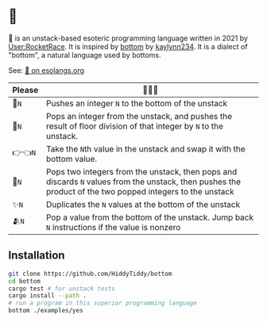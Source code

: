 # 🥺

🥺 is an unstack-based esoteric programming language written in 2021 by [User:RocketRace](https://esolangs.org/wiki/User:RocketRace).
It is inspired by [bottom](https://github.com/kaylynn234/bottom) by [kaylynn234](https://github.com/kaylynn234).
It is a dialect of "bottom", a natural language used by bottoms.

See: [🥺 on esolangs.org](https://esolangs.org/wiki/%F0%9F%A5%BA)

|    Please  |  🥺🥺🥺                                                                                                                                                           |
| -------    | ------                                                                                                                                                            |
|     🥺`N`    | Pushes an integer `N` to the bottom of the unstack                                                                                                                |
|     💖`N`    | Pops an integer from the unstack, and pushes the result of floor division of that integer by `N` to the unstack.                                                  |
|     👉👈`N`  | Take the `N`th value in the unstack and swap it with the bottom value.                                                                                            |
|     💓`N`    | Pops two integers from the unstack, then pops and discards `N` values from the unstack, then pushes the product of the two popped integers to the unstack         |
|     ✨`N`    | Duplicates the `N` values at the bottom of the unstack                                                                                                            |
|    🫂`N`     | Pop a value from the bottom of the unstack. Jump back `N` instructions if the value is nonzero                                                                    |

## Installation

```sh
git clone https://github.com/HiddyTiddy/bottom
cd bottom
cargo test # for unstack tests
cargo install --path .
# run a program in this superior programming language
bottom ./examples/yes
```

